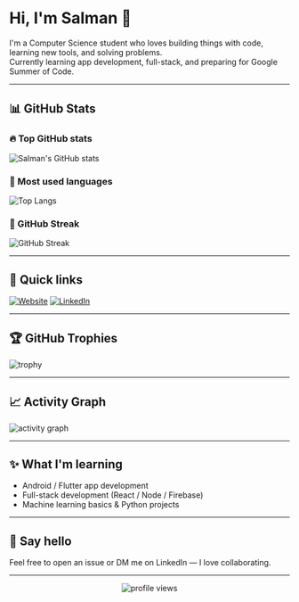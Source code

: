 # Hi, I'm Salman 👋

I'm a Computer Science student who loves building things with code, learning new tools, and solving problems.  
Currently learning app development, full-stack, and preparing for Google Summer of Code.

---

## 📊 GitHub Stats

### 🔥 Top GitHub stats
![Salman's GitHub stats](https://github-readme-stats.vercel.app/api?username=salmanmalvasi&show_icons=true&theme=radical&count_private=true)

### 🧭 Most used languages
![Top Langs](https://github-readme-stats.vercel.app/api/top-langs/?username=salmanmalvasi&layout=compact&theme=radical)

### 🔁 GitHub Streak
![GitHub Streak](https://github-readme-streak-stats.herokuapp.com/?user=salmanmalvasi&theme=radical)

---

## 🚀 Quick links
[![Website](https://img.shields.io/badge/Website-portfolio-blue?style=for-the-badge)](https://salmanmalavsi.github.io/)
[![LinkedIn](https://img.shields.io/badge/LinkedIn-Salman-blue?style=for-the-badge)](https://www.linkedin.com/in/salmanmalvasi)

---

## 🏆 GitHub Trophies
![trophy](https://github-profile-trophy.vercel.app/?username=salmanmalvasi&theme=radical)

---

## 📈 Activity Graph
![activity graph](https://activity-graph.herokuapp.com/graph?username=salmanmalvasi&theme=react-dark&area=true)

---

## ✨ What I'm learning
- Android / Flutter app development  
- Full-stack development (React / Node / Firebase)  
- Machine learning basics & Python projects  

---

## 💬 Say hello
Feel free to open an issue or DM me on LinkedIn — I love collaborating.

---

<p align="center">
  <img src="https://komarev.com/ghpvc/?username=salmanmalvasi&color=blue" alt="profile views"/>
</p>
